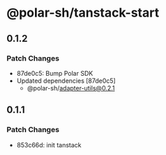 # @polar-sh/tanstack-start

## 0.1.2

### Patch Changes

- 87de0c5: Bump Polar SDK
- Updated dependencies [87de0c5]
  - @polar-sh/adapter-utils@0.2.1

## 0.1.1

### Patch Changes

- 853c66d: init tanstack

